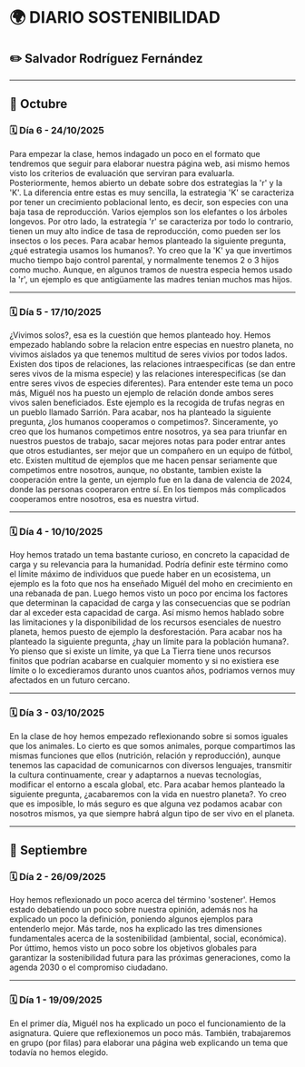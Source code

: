 # 🌍 DIARIO SOSTENIBILIDAD
## ✏️ Salvador Rodríguez Fernández

---

## 🎃 Octubre
### 🗓️ Día 6 - 24/10/2025
Para empezar la clase, hemos indagado un poco en el formato que tendremos que seguir para elaborar nuestra página web, asi mismo hemos visto los criterios de evaluación que serviran para evaluarla. Posteriormente, hemos abierto un debate sobre dos estrategias la 'r' y la 'K'. La diferencia entre estas es muy sencilla, la estrategia 'K' se caracteriza por tener un crecimiento poblacional lento, es decir, son especies con una baja tasa de reproducción. Varios ejemplos son los elefantes o los árboles longevos. Por otro lado, la estrategía 'r' se caracteriza por todo lo contrario, tienen un muy alto indice de tasa de reproducción, como pueden ser los insectos o los peces. Para acabar hemos planteado la siguiente pregunta, ¿qué estrategia usamos los humanos?. Yo creo que la 'K' ya que invertimos mucho tiempo bajo control parental, y normalmente tenemos 2 o 3 hijos como mucho. Aunque, en algunos tramos de nuestra especia hemos usado la 'r', un ejemplo es que antigüamente las madres tenian muchos mas hijos.

---

### 🗓️ Día 5 - 17/10/2025
¿Vivimos solos?, esa es la cuestión que hemos planteado hoy. Hemos empezado hablando sobre la relacion entre especias en nuestro planeta, no vivimos aislados ya que tenemos multitud de seres vivios por todos lados. Existen dos tipos de relaciones, las relaciones intraespecificas (se dan entre seres vivos de la misma especie) y las relaciones interespecificas (se dan entre seres vivos de especies diferentes). Para entender este tema un poco más, Miguél nos ha puesto un ejemplo de relación donde ambos seres vivos salen beneficiados. Este ejemplo es la recogida de trufas negras en un pueblo llamado Sarrión. Para acabar, nos ha planteado la siguiente pregunta, ¿los humanos cooperamos o competimos?. Sinceramente, yo creo que los humanos competimos entre nosotros, ya sea para triunfar en nuestros puestos de trabajo, sacar mejores notas para poder entrar antes que otros estudiantes, ser mejor que un compañero en un equipo de fútbol, etc. Existen multitud de ejemplos que me hacen pensar seriamente que competimos entre nosotros, aunque, no obstante, tambien existe la cooperación entre la gente, un ejemplo fue en la dana de valencia de 2024, donde las personas cooperaron entre sí. En los tiempos más complicados cooperamos entre nosotros, esa es nuestra virtud.

---

### 🗓️ Día 4 - 10/10/2025
Hoy hemos tratado un tema bastante curioso, en concreto la capacidad de carga y su relevancia para la humanidad. Podría definir este término como el límite máximo de individuos que puede haber en un ecosistema, un ejemplo es la foto que nos ha enseñado Miguél del moho en crecimiento en una rebanada de pan. Luego hemos visto un poco por encima los factores que determinan la capacidad de carga y las consecuencias que se podrían dar al exceder esta capacidad de carga. Así mismo hemos hablado sobre las limitaciones y la disponibilidad de los recursos esenciales de nuestro planeta, hemos puesto de ejemplo la desforestación. Para acabar nos ha planteado la siguiente pregunta, ¿hay un límite para la población humana?. Yo pienso que si existe un límite, ya que La Tierra tiene unos recursos finitos que podrían acabarse en cualquier momento y si no existiera ese límite o lo excedieramos duranto unos cuantos años, podriamos vernos muy afectados en un futuro cercano.

---

### 🗓️ Día 3 - 03/10/2025
En la clase de hoy hemos empezado reflexionando sobre si somos iguales que los animales. Lo cierto es que somos animales, porque compartimos las mismas funciones que ellos (nutrición, relación y reproducción), aunque tenemos las capacidad de comunicarnos con diversos lenguajes, transmitir la cultura continuamente, crear y adaptarnos a nuevas tecnologías, modificar el entorno a escala global, etc. Para acabar hemos planteado la siguiente pregunta, ¿acabaremos con la vida en nuestro planeta?. Yo creo que es imposible, lo más seguro es que alguna vez podamos acabar con nosotros mismos, ya que siempre habrá algun tipo de ser vivo en el planeta.

---

## 🍁 Septiembre
### 🗓️ Día 2 - 26/09/2025
Hoy hemos reflexionado un poco acerca del término 'sostener'. Hemos estado debatiendo un poco sobre nuestra opinión, además nos ha explicado un poco la definición, poniendo algunos ejemplos para entenderlo mejor. Más tarde, nos ha explicado las tres dimensiones fundamentales acerca de la sostenibilidad (ambiental, social, económica). Por úttimo, hemos visto un poco sobre los objetivos globales para garantizar la sostenibilidad futura para las próximas generaciones, como la agenda 2030 o el compromiso ciudadano. 

---

### 🗓️ Día 1 - 19/09/2025
En el primer día, Miguél nos ha explicado un poco el funcionamiento de la asignatura. Quiere que reflexionemos un poco más. También, trabajaremos en grupo (por filas) para elaborar una página web explicando un tema que todavía no hemos elegido.